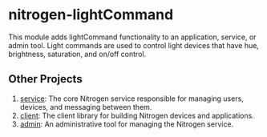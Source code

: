# nitrogen-lightCommand 

This module adds lightCommand functionality to an application, service, or admin tool.  Light commands are used to control light devices that have hue, brightness, saturation, and on/off control.

## Other Projects

1. [service](https://github.com/nitrogenjs/service): The core Nitrogen service responsible for managing users, devices, and messaging between them.
2. [client](https://github.com/nitrogenjs/client): The client library for building Nitrogen devices and applications.
3. [admin](https://github.com/nitrogenjs/admin): An administrative tool for managing the Nitrogen service.
